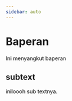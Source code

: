 ```yaml
---
sidebar: auto
---
```

<cipi></cipi>
# Baperan

Ini menyangkut baperan

## subtext

iniloooh sub textnya.